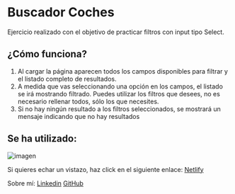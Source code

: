 # Buscador Coches

Ejercicio realizado con el objetivo de practicar filtros con input tipo Select.

## ¿Cómo funciona?

1. Al cargar la página aparecen todos los campos disponibles para filtrar y el listado completo de resultados.
2. A medida que vas seleccionando una opción en los campos, el listado se irá mostrando filtrado. Puedes utilizar los filtros que desees, no es necesario rellenar todos, sólo los que necesites.
3. Si no hay ningún resultado a los filtros seleccionados, se mostrará un mensaje indicando que no hay resultados

## Se ha utilizado:

![imagen](https://user-images.githubusercontent.com/30186107/29488525-f55a69d0-84da-11e7-8a39-5476f663b5eb.png)

Si quieres echar un vistazo, haz click en el siguiente enlace: [Netlify](https://car-finder-filters.netlify.app/)

Sobre mí:
[Linkedin](https://www.linkedin.com/in/begoña-del-pozo-oltra) [GitHub](https://github.com/Begodpo)
